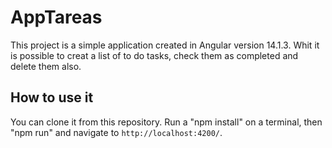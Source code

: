 # AppTareas

This project is a simple application created in Angular version 14.1.3. Whit it is possible to creat a list of to do tasks, check them as completed and delete them also.

## How to use it

 You can clone it from this repository. Run a "npm install" on a terminal, then "npm run" and navigate to `http://localhost:4200/`.

